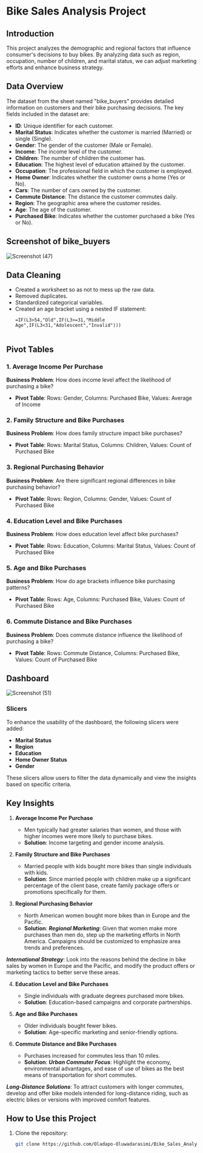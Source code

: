 # Bike Sales Analysis Project

## Introduction

This project analyzes the demographic and regional factors that influence consumer's decisions to buy bikes. By analyzing data such as region, occupation, number of children, and marital status, we can adjust marketing efforts and enhance business strategy.

## Data Overview

The dataset from the sheet named "bike_buyers" provides detailed information on customers and their bike purchasing decisions. The key fields included in the dataset are:

- **ID**: Unique identifier for each customer.
- **Marital Status**: Indicates whether the customer is married (Married) or single (Single).
- **Gender**: The gender of the customer (Male or Female).
- **Income**: The income level of the customer.
- **Children**: The number of children the customer has.
- **Education**: The highest level of education attained by the customer.
- **Occupation**: The professional field in which the customer is employed.
- **Home Owner**: Indicates whether the customer owns a home (Yes or No).
- **Cars**: The number of cars owned by the customer.
- **Commute Distance**: The distance the customer commutes daily.
- **Region**: The geographic area where the customer resides.
- **Age**: The age of the customer.
- **Purchased Bike**: Indicates whether the customer purchased a bike (Yes or No).

## Screenshot of bike_buyers

![Screenshot (47)](https://github.com/Oladapo-Oluwadarasimi/Global_Layoffs_2020-2023/assets/173706258/e6bd8332-ffa4-4e79-ad71-c0143c5a5587)


## Data Cleaning
- Created a worksheet so as not to mess up the raw data.
- Removed duplicates.
- Standardized categorical variables.
- Created an age bracket using a nested IF statement:
  ```excel
  =IF(L3>54,"Old",IF(L3>=31,"Middle Age",IF(L3<31,"Adolescent","Invalid")))


## Pivot Tables 

### 1. Average Income Per Purchase
**Business Problem**: How does income level affect the likelihood of purchasing a bike?
- **Pivot Table**: Rows: Gender, Columns: Purchased Bike, Values: Average of Income

### 2. Family Structure and Bike Purchases
**Business Problem**: How does family structure impact bike purchases?
- **Pivot Table**: Rows: Marital Status, Columns: Children, Values: Count of Purchased Bike

### 3. Regional Purchasing Behavior
**Business Problem**: Are there significant regional differences in bike purchasing behavior?
- **Pivot Table**: Rows: Region, Columns: Gender, Values: Count of Purchased Bike

### 4. Education Level and Bike Purchases
**Business Problem**: How does education level affect bike purchases?
- **Pivot Table**: Rows: Education, Columns: Marital Status, Values: Count of Purchased Bike

### 5. Age and Bike Purchases
**Business Problem**: How do age brackets influence bike purchasing patterns?
- **Pivot Table**: Rows: Age, Columns: Purchased Bike, Values: Count of Purchased Bike

### 6. Commute Distance and Bike Purchases
**Business Problem**: Does commute distance influence the likelihood of purchasing a bike?
- **Pivot Table**: Rows: Commute Distance, Columns: Purchased Bike, Values: Count of Purchased Bike

  
## Dashboard

![Screenshot (51)](https://github.com/Oladapo-Oluwadarasimi/Global_Layoffs_2020-2023/assets/173706258/40fc283a-13e8-41b3-8743-181583362f7b)


### Slicers
To enhance the usability of the dashboard, the following slicers were added:
- **Marital Status**
- **Region**
- **Education**
- **Home Owner Status**
- **Gender**

These slicers allow users to filter the data dynamically and view the insights based on specific criteria.

## Key Insights

1. **Average Income Per Purchase**
   - Men typically had greater salaries than women, and those with higher incomes were more likely to purchase bikes.
   - **Solution**: Income targeting and gender income analysis.

2. **Family Structure and Bike Purchases**
   - Married people with kids bought more bikes than single individuals with kids.
   - **Solution**: Since married people with children make up a significant percentage of the client base, create family package offers or promotions specifically for them.

3. **Regional Purchasing Behavior**
   - North American women bought more bikes than in Europe and the Pacific.
   - **Solution**: 
   ***Regional Marketing***: Given that women make more purchases than men do, step up the marketing efforts in North America. Campaigns should be customized to emphasize area trends and preferences.

***International Strategy***: Look into the reasons behind the decline in bike sales by women in Europe and the Pacific, and modify the product offers or marketing tactics to better serve these areas.

4. **Education Level and Bike Purchases**

   - Single individuals with graduate degrees purchased more bikes.
   - **Solution**: Education-based campaigns and corporate partnerships.

5. **Age and Bike Purchases**
   - Older individuals bought fewer bikes.
   - **Solution**: Age-specific marketing and senior-friendly options.

6. **Commute Distance and Bike Purchases**
   - Purchases increased for commutes less than 10 miles.
   - **Solution**:
 ***Urban Commuter Focus***: Highlight the economy, environmental advantages, and ease of use of bikes as the best means of transportation for short commutes.

***Long-Distance Solutions***: To attract customers with longer commutes, develop and offer bike models intended for long-distance riding, such as electric bikes or versions with improved comfort features.

## How to Use this Project

1. Clone the repository:
   ```bash
   git clone https://github.com/Oladapo-Oluwadarasimi/Bike_Sales_Analysis.git
